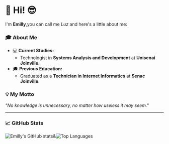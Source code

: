 # 👋 Hi! 😎

I'm **Emilly**,you can call me *Luz* and here's a little about me:  

### 🎓 About Me  
- 💻 **Current Studies:**  
  - Technologist in **Systems Analysis and Development** at **Unisenai Joinville**.  
- 🎓 **Previous Education:**  
  - Graduated as a **Technician in Internet Informatics** at **Senac Joinville**.  

### 💡 My Motto  
*"No knowledge is unnecessary, no matter how useless it may seem."*  

---

### 📈 GitHub Stats 

![Emilly's GitHub stats](https://github-readme-stats.vercel.app/api?username=emilly12321&show_icons=true&theme=dracula)&![Top Languages](https://github-readme-stats.vercel.app/api/top-langs/?username=Emilly12321&layout=compact&theme=radical)  
